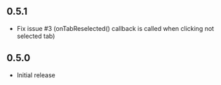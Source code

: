 ## 0.5.1

- Fix issue #3 (onTabReselected() callback is called when clicking not selected tab)

## 0.5.0

- Initial release
